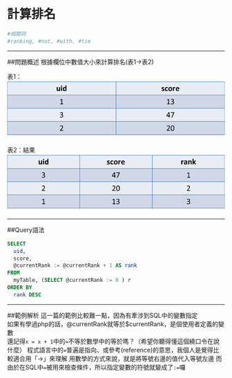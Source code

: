 # 計算排名

```bash
#相關詞
#ranking, #not, #with, #tie
```


---


##問題概述
根據欄位中數值大小來計算排名(表1→表2)


表1：
![](origin_rank.png)

表2：結果
![](result_rank.png)


---


  
##Query語法

```sql
SELECT
  uid,
  score,
  @currentRank := @currentRank + 1 AS rank
FROM
  myTable, (SELECT @currentRank := 0 ) r
ORDER BY
  rank DESC
```



---

##範例解析
這一篇的範例比較難一點，因為有牽涉到SQL中的變數指定  
如果有學過php的話，@currentRank就等於$currentRank，是個使用者定義的變數  
還記得`x = x + 1`中的`=`不等於數學中的等於嗎？（希望你聽得懂這個繞口令在說什麼）
程式語言中的`=`普遍是指向、或參考(reference)的意思，我個人是覺得比較適合用「→」來理解
用數學的方式來說，就是將等號右邊的值代入等號左邊
而由於在SQL中`=`被用來檢查條件，所以指定變數的符號就變成了`:=`囉  
